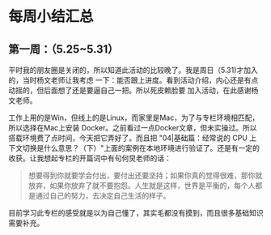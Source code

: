 # 每周小结汇总

## 第一周：（5.25~5.31）

平时我的朋友圈是关闭的，所以知道此活动的比较晚了。我是周日（5.31)才加入的，当时杨文老师让我考虑
一下：能否跟上进度。看到活动介绍，内心还是有点动摇的，但后面想了还是要逼自己一把。所以死皮赖脸要
加入活动，在此感谢杨文老师。

工作上用的是Win，但线上的是Linux，而家里是Mac，为了与专栏环境相匹配，所以选择在Mac上安装
Docker。之前看过一点Docker文章，但未实操过。所以搭载环境费了点时间，今天把它弄好了。而且把
"04|基础篇：经常说的 CPU 上下文切换是什么意思？（下）"上面的案例在本地环境进行验证了。还是有一定的收获。让我想起专栏的开篇词中有句何炅老师的话：

> 想要得到你就要学会付出，要付出还要坚持；如果你真的觉得很难，那你就放弃，如果你放弃了就不要抱怨。人生就是这样，世界是平衡的，每个人都是通过自己的努力，去决定自己生活的样子。

目前学习此专栏的感受就是以为自己懂了，其实毛都没有摸到，而且很多基础知识需要补充。
